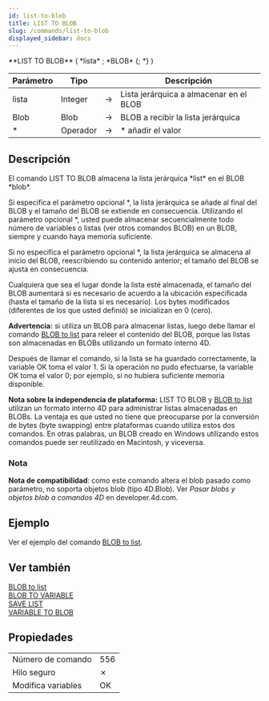 ```yaml
---
id: list-to-blob
title: LIST TO BLOB
slug: /commands/list-to-blob
displayed_sidebar: docs
---
```


<!--REF #_command_.LIST TO BLOB.Syntax-->**LIST TO BLOB** ( *lista* ; *BLOB* {; *} )<!-- END REF-->
<!--REF #_command_.LIST TO BLOB.Params-->
| Parámetro | Tipo |  | Descripción |
| --- | --- | --- | --- |
| lista | Integer | &#8594;  | Lista jerárquica a almacenar en el BLOB |
| Blob | Blob | &#8594;  | BLOB a recibir la lista jerárquica |
| * | Operador | &#8594;  | * añadir el valor |

<!-- END REF-->

## Descripción 

<!--REF #_command_.LIST TO BLOB.Summary-->El comando LIST TO BLOB almacena la lista jerárquica *list* en el BLOB *blob*.<!-- END REF-->

Si especifica el parámetro opcional \*, la lista jerárquica se añade al final del BLOB y el tamaño del BLOB se extiende en consecuencia. Utilizando el parámetro opcional \*, usted puede almacenar secuencialmente todo número de variables o listas (ver otros comandos BLOB) en un BLOB, siempre y cuando haya memoria suficiente. 

Si no especifica el parámetro opcional \*, la lista jerárquica se almacena al inicio del BLOB, reescribiendo su contenido anterior; el tamaño del BLOB se ajusta en consecuencia. 

Cualquiera que sea el lugar donde la lista esté almacenada, el tamaño del BLOB aumentará si es necesario de acuerdo a la ubicación especificada (hasta el tamaño de la lista si es necesario). Los bytes modificados (diferentes de los que usted definió) se inicializan en 0 (cero). 

**Advertencia:** si utiliza un BLOB para almacenar listas, luego debe llamar el comando [BLOB to list](blob-to-list.md "BLOB to list") para releer el contenido del BLOB, porque las listas son almacenadas en BLOBs utilizando un formato interno 4D.

Después de llamar el comando, si la lista se ha guardado correctamente, la variable OK toma el valor 1\. Si la operación no pudo efectuarse, la variable OK toma el valor 0; por ejemplo, si no hubiera suficiente memoria disponible.

**Nota sobre la independencia de plataforma:** LIST TO BLOB y [BLOB to list](blob-to-list.md "BLOB to list") utilizan un formato interno 4D para administrar listas almacenadas en BLOBs. La ventaja es que usted no tiene que preocuparse por la conversión de bytes (byte swapping) entre plataformas cuando utiliza estos dos comandos. En otras palabras, un BLOB creado en Windows utilizando estos comandos puede ser reutilizado en Macintosh, y viceversa.

### Nota 

**Nota de compatibilidad**: como este comando altera el blob pasado como parámetro, no soporta objetos blob (tipo 4D.Blob). Ver *Pasar blobs y objetos blob a comandos 4D* en developer.4d.com.

## Ejemplo 

Ver el ejemplo del comando [BLOB to list](blob-to-list.md "BLOB to list").

## Ver también 

[BLOB to list](blob-to-list.md)  
[BLOB TO VARIABLE](blob-to-variable.md)  
[SAVE LIST](save-list.md)  
[VARIABLE TO BLOB](variable-to-blob.md)  

## Propiedades

|  |  |
| --- | --- |
| Número de comando | 556 |
| Hilo seguro | &cross; |
| Modifica variables | OK |


